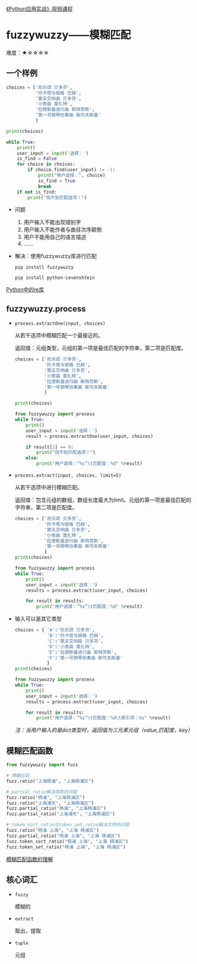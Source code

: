 [《Python应用实战》视频课程](https://study.163.com/course/courseMain.htm?courseId=1209533804&share=2&shareId=400000000624093)

# fuzzywuzzy——模糊匹配

难度：★☆☆☆☆

## 一个样例

```python
choices = ['欢乐颂 贝多芬',
           '托卡塔与赋格 巴赫',
           '第五交响曲 贝多芬',
           '小夜曲 莫扎特',
           '拉德斯基进行曲 斯特劳斯',
           '第一号钢琴协奏曲 柴可夫斯基'
           ]

print(choices)

while True:
    print()
    user_input = input('选择：')
    is_find = False
    for choice in choices:
        if choice.find(user_input) != -1:
            print("用户选择：", choice)
            is_find = True
            break
    if not is_find:
        print("找不到匹配选项！")
```

- 问题
    1. 用户输入不能出现错别字
    2. 用户输入不能作者与曲目次序颠倒
    3. 用户不能用自己的语言描述
    4. ……

- 解决：使用fuzzywuzzy库进行匹配

  `pip install fuzzywuzzy`

  `pip install python-Levenshtein`

[Python中的re库](https://docs.python.org/3/library/re.html)

## fuzzywuzzy.process

- `process.extractOne(input, choices)`

  从若干选项中模糊匹配一个最接近的。

  返回值：元组类型，元组的第一项是最佳匹配的字符串，第二项是匹配度。

    ```python
    choices = ['欢乐颂 贝多芬',
               '托卡塔与赋格 巴赫',
               '第五交响曲 贝多芬',
               '小夜曲 莫扎特',
               '拉德斯基进行曲 斯特劳斯',
               '第一号钢琴协奏曲 柴可夫斯基'
               ]

    print(choices)

    from fuzzywuzzy import process
    while True:
        print()
        user_input = input('选择：')
        result = process.extractOne(user_input, choices)

        if result[1] == 0:
            print("找不到匹配选项！")
        else:
            print("用户选择：“%s”\t匹配度：%d" %result)
    ```
- `process.extract(input, choices, limit=5)`

  从若干选项中进行模糊匹配。

  返回值：包含元组的数组，数组长度最大为limit。元组的第一项是最佳匹配的字符串，第二项是匹配度。

    ```python
    choices = ['欢乐颂 贝多芬',
               '托卡塔与赋格 巴赫',
               '第五交响曲 贝多芬',
               '小夜曲 莫扎特',
               '拉德斯基进行曲 斯特劳斯',
               '第一号钢琴协奏曲 柴可夫斯基'
               ]
    print(choices)

    from fuzzywuzzy import process
    while True:
        print()
        user_input = input('选择：')
        results = process.extract(user_input, choices)

        for result in results:
            print("用户选择：“%s”\t匹配度：%d" %result)
    ```

- 输入可以是其它类型
    ```python
    choices = { 'A':'欢乐颂 贝多芬',
                'B':'托卡塔与赋格 巴赫',
                'C':'第五交响曲 贝多芬',
                'D':'小夜曲 莫扎特',
                'E':'拉德斯基进行曲 斯特劳斯',
                'F':'第一号钢琴协奏曲 柴可夫斯基'
                }
    print(choices)

    from fuzzywuzzy import process
    while True:
        print()
        user_input = input('选择：')
        results = process.extract(user_input, choices)

        for result in results:
            print("用户选择：“%s”\t匹配度：%d\t索引项：%s" %result)
    ```
  *注：当用户输入的是dict类型时，返回值为三元素元组（value,匹配度，key）*

## 模糊匹配函数

```python
from fuzzywuzzy import fuzz

# 模糊比较
fuzz.ratio("上海杨浦", "上海杨浦区")

# partial_ratio解决简称的问题
fuzz.ratio("杨浦", "上海杨浦区")
fuzz.ratio("上海浦东", "上海杨浦区")
fuzz.partial_ratio("杨浦", "上海杨浦区")
fuzz.partial_ratio("上海浦东", "上海杨浦区")

# token_sort_ratio与token_set_ratio解决次序的问题
fuzz.ratio("杨浦 上海", "上海 杨浦区")
fuzz.partial_ratio("杨浦 上海", "上海 杨浦区")
fuzz.token_sort_ratio("杨浦 上海", "上海 杨浦区")
fuzz.token_set_ratio("杨浦 上海", "上海 杨浦区")

```
[模糊匹配函数的理解](https://chairnerd.seatgeek.com/fuzzywuzzy-fuzzy-string-matching-in-python/)

## 核心词汇

- `fuzzy`

  模糊的

- `extract`

  取出，提取

- `tuple`

  元组
